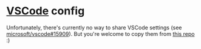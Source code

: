 # [VSCode](https://code.visualstudio.com/) config

Unfortunately, there's currently no way to share VSCode settings (see [microsoft/vscode#15909](https://github.com/microsoft/vscode/issues/15909)). But you're welcome to copy them from [this repo](settings.json) :)
